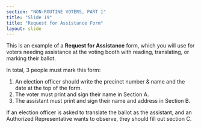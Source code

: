 ```yaml
---
section: "NON-ROUTINE VOTERS, PART 1"
title: "Slide 19"
title: "Request for Assistance Form"
layout: slide
---
```


This is an example of a **Request for Assistance** form, which you will use for voters needing assistance at the voting booth with reading, translating, or marking their ballot.

In total, 3 people must mark this form:

1. An election officer should write the precinct number & name and the date at the top of the form.
2. The voter must print and sign their name in Section A.
3. The assistant must print and sign their name and address in Section B.

If an election officer is asked to translate the ballot as the assistant, and an Authorized Representative wants to observe, they should fill out section C.